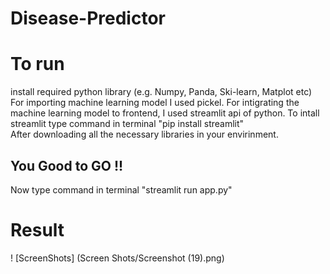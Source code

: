 # Disease-Predictor

# To run 
install required python library (e.g. Numpy, Panda, Ski-learn, Matplot etc)
For importing machine learning model I used pickel.
For intigrating the machine learning model to frontend, I used streamlit api of python.
To intall streamlit type command in terminal "pip install streamlit"  
After downloading all the necessary libraries in your envirinment.

<h2> You Good to GO !! </h2>

Now type command in terminal "streamlit run app.py"

# Result

! [ScreenShots] (Screen Shots/Screenshot (19).png)
